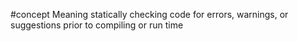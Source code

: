 #concept 
Meaning statically checking code for errors, warnings, or suggestions prior to compiling or run time